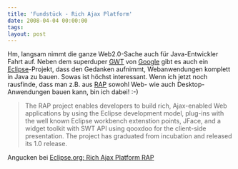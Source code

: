 ```yaml
---
title: 'Fundstück - Rich Ajax Platform'
date: 2008-04-04 00:00:00 
tags: 
layout: post
---
```

<p>Hm, langsam nimmt die ganze Web2.0-Sache auch für Java-Entwickler Fahrt auf. Neben dem superduper <a href="http://code.google.com/webtoolkit/">GWT</a> von <a href="http://www.google.de/">Google</a> gibt es auch ein <a href="http://www.eclipse.org/">Eclipse</a>-Projekt, dass den Gedanken aufnimmt, Webanwendungen komplett in Java zu bauen. Sowas ist h&ouml;chst interessant. Wenn ich jetzt noch rausfinde, dass man z.B. aus <a href="http://www.eclipse.org/rap/">RAP</a> sowohl Web- wie auch Desktop-Anwendungen bauen kann, bin ich dabei! :-)</p>

<blockquote class="posterous_medium_quote">The RAP project enables developers to build rich, Ajax-enabled Web applications by using the Eclipse development model, plug-ins with the well known Eclipse workbench extenstion points, JFace, and a widget toolkit with SWT API using qooxdoo for the client-side presentation. The project has graduated from incubation and released its 1.0 release.</blockquote>

<p>Angucken bei <a href="http://www.eclipse.org/rap/index.php">Eclipse.org: Rich Ajax Platform RAP</a></p>

